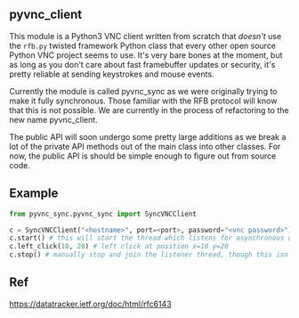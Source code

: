 ## pyvnc_client

This module is a Python3 VNC client written from scratch that _doesn't_ use the `rfb.py` twisted framework Python class that every other open source Python VNC project seems to use. It's very bare bones at the moment, but as long as you don't care about fast framebuffer updates or security, it's pretty reliable at sending keystrokes and mouse events.

Currently the module is called pyvnc\_sync as we were originally trying to make it fully synchronous. Those familiar with the RFB protocol will know that this is not possible. We are currently in the process of refactoring to the new name pyvnc\_client.

The public API will soon undergo some pretty large additions as we break a lot of the private API methods out of the main class into other classes. For now, the public API is should be simple enough to figure out from source code.

## Example

```python
from pyvnc_sync.pyvnc_sync import SyncVNCClient

c = SyncVNCClient("<hostname>", port=<port>, password="<vnc password>") # this will open the sockets and initialize the connection to the VNC server
c.start() # this will start the thread which listens for asynchronous updates from the server
c.left_click(10, 20) # left click at position x=10 y=20
c.stop() # manually stop and join the listener thread, though this isn't strictly necessary as the __del__ method will also stop the thread and close all open socket objects when c goes out of scope
```

## Ref

https://datatracker.ietf.org/doc/html/rfc6143
